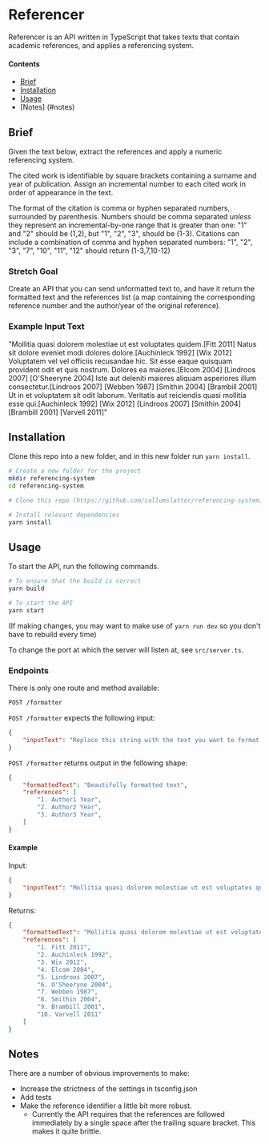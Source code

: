 # Referencer

Referencer is an API written in TypeScript that takes texts that contain academic references, and applies a 
referencing system. 

#### Contents

- [Brief](#brief)
- [Installation](#installation)
- [Usage](#usage)
- [Notes] (#notes)

## Brief 

Given the text below, extract the references and apply a numeric referencing system.

The cited work is identifiable by square brackets containing a surname and year of publication. 
Assign an incremental number to each cited work in order of appearance in the text.

The format of the citation is comma or hyphen separated numbers, surrounded by parenthesis. 
Numbers should be comma separated _unless_ they represent an incremental-by-one range that is greater than one: 
    "1" and "2" should be (1,2), but "1", "2", "3", should be (1-3). 
Citations can include a combination of comma and hyphen separated numbers:
     "1", "2", "3", "7", "10", "11", "12" should return (1-3,7,10-12)

### Stretch Goal

Create an API that you can send unformatted text to, and have it return the formatted text and the references list (a map containing the corresponding reference number and the author/year of the original reference).

### Example Input Text

"Mollitia quasi dolorem molestiae ut est voluptates quidem.[Fitt 2011] Natus sit dolore eveniet modi dolores dolore.[Auchinleck 1992] [Wix 2012] Voluptatem vel vel officiis recusandae hic. Sit esse eaque quisquam provident odit et quis nostrum. Dolores ea maiores.[Elcom 2004] [Lindroos 2007] [O'Sheeryne 2004] Iste aut deleniti maiores aliquam asperiores illum consectetur.[Lindroos 2007] [Webben 1987] [Smithin 2004] [Brambill 2001] Ut in et voluptatem sit odit laborum. Veritatis aut reiciendis quasi mollitia esse qui.[Auchinleck 1992] [Wix 2012] [Lindroos 2007] [Smithin 2004] [Brambill 2001] [Varvell 2011]"

## Installation

Clone this repo into a new folder, and in this new folder run `yarn install`.

```bash
# Create a new folder for the project
mkdir referencing-system
cd referencing-system

# Clone this repo (https://github.com/callumslatter/referencing-system) into the current file

# Install relevant dependencies
yarn install
```

## Usage

To start the API, run the following commands.

```bash
# To ensure that the build is correct
yarn build

# To start the API 
yarn start
```

(If making changes, you may want to make use of `yarn run dev` so you don't have to rebuild every time)

To change the port at which the server will listen at, see `src/server.ts`.

### Endpoints

There is only one route and method available:
```bash
POST /formatter
```

`POST /formatter` expects the following input:
```json 
{
    "inputText": "Replace this string with the text you want to format."
}
```

`POST /formatter` returns output in the following shape:
```json
{
    "formattedText": "Beautifully formatted text",
    "references": [
        "1. Author1 Year",
        "2. Author2 Year",
        "3. Author3 Year",
    ]
}
```
#### Example

Input: 
```json
{
    "inputText": "Mollitia quasi dolorem molestiae ut est voluptates quidem.[Fitt 2011] Natus sit dolore eveniet modi dolores dolore.[Auchinleck 1992] [Wix 2012] Voluptatem vel vel officiis recusandae hic. Sit esse eaque quisquam provident odit et quis nostrum. Dolores ea maiores.[Elcom 2004] [Lindroos 2007] [O'Sheeryne 2004] Iste aut deleniti maiores aliquam asperiores illum consectetur.[Lindroos 2007] [Webben 1987] [Smithin 2004] [Brambill 2001] Ut in et voluptatem sit odit laborum. Veritatis aut reiciendis quasi mollitia esse qui.[Auchinleck 1992] [Wix 2012] [Lindroos 2007] [Smithin 2004] [Brambill 2001] [Varvell 2011]"
}
```
Returns: 
```json
{
    "formattedText": "Mollitia quasi dolorem molestiae ut est voluptates quidem.(1) Natus sit dolore eveniet modi dolores dolore.(2,3) Voluptatem vel vel officiis recusandae hic. Sit esse eaque quisquam provident odit et quis nostrum. Dolores ea maiores.(4-6) Iste aut deleniti maiores aliquam asperiores illum consectetur.(5,7-9) Ut in et voluptatem sit odit laborum. Veritatis aut reiciendis quasi mollitia esse qui.(2,3,5,8-10)",
    "references": [
        "1. Fitt 2011",
        "2. Auchinleck 1992",
        "3. Wix 2012",
        "4. Elcom 2004",
        "5. Lindroos 2007",
        "6. O'Sheeryne 2004",
        "7. Webben 1987",
        "8. Smithin 2004",
        "9. Brambill 2001",
        "10. Varvell 2011"
    ]
}
```

## Notes

There are a number of obvious improvements to make: 
- Increase the strictness of the settings in tsconfig.json
- Add tests
- Make the reference identifier a little bit more robust.
    - Currently the API requires that the references are followed immediately by a single space
    after the trailing square bracket. This makes it quite brittle.
